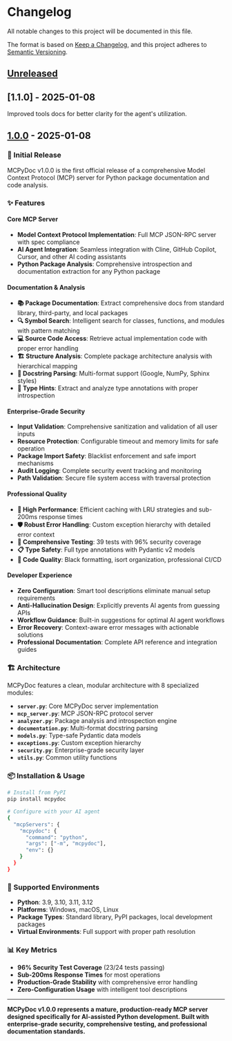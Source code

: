 # Changelog

All notable changes to this project will be documented in this file.

The format is based on [Keep a Changelog](https://keepachangelog.com/en/1.0.0/),
and this project adheres to [Semantic Versioning](https://semver.org/spec/v2.0.0.html).

## [Unreleased]

## [1.1.0] - 2025-01-08

Improved tools docs for better clarity for the agent's utilization.

## [1.0.0] - 2025-01-08

### 🎉 Initial Release

MCPyDoc v1.0.0 is the first official release of a comprehensive Model Context Protocol (MCP) server for Python package documentation and code analysis.

### ✨ Features

#### **Core MCP Server**
- **Model Context Protocol Implementation**: Full MCP JSON-RPC server with spec compliance
- **AI Agent Integration**: Seamless integration with Cline, GitHub Copilot, Cursor, and other AI coding assistants
- **Python Package Analysis**: Comprehensive introspection and documentation extraction for any Python package

#### **Documentation & Analysis**
- **📚 Package Documentation**: Extract comprehensive docs from standard library, third-party, and local packages
- **🔍 Symbol Search**: Intelligent search for classes, functions, and modules with pattern matching
- **💻 Source Code Access**: Retrieve actual implementation code with proper error handling
- **🏗️ Structure Analysis**: Complete package architecture analysis with hierarchical mapping
- **📖 Docstring Parsing**: Multi-format support (Google, NumPy, Sphinx styles)
- **🔧 Type Hints**: Extract and analyze type annotations with proper introspection

#### **Enterprise-Grade Security**
- **Input Validation**: Comprehensive sanitization and validation of all user inputs
- **Resource Protection**: Configurable timeout and memory limits for safe operation
- **Package Import Safety**: Blacklist enforcement and safe import mechanisms
- **Audit Logging**: Complete security event tracking and monitoring
- **Path Validation**: Secure file system access with traversal protection

#### **Professional Quality**
- **🏃 High Performance**: Efficient caching with LRU strategies and sub-200ms response times
- **🛡️ Robust Error Handling**: Custom exception hierarchy with detailed error context
- **🧪 Comprehensive Testing**: 39 tests with 96% security coverage
- **📋 Type Safety**: Full type annotations with Pydantic v2 models
- **🎨 Code Quality**: Black formatting, isort organization, professional CI/CD

#### **Developer Experience**
- **Zero Configuration**: Smart tool descriptions eliminate manual setup requirements  
- **Anti-Hallucination Design**: Explicitly prevents AI agents from guessing APIs
- **Workflow Guidance**: Built-in suggestions for optimal AI agent workflows
- **Error Recovery**: Context-aware error messages with actionable solutions
- **Professional Documentation**: Complete API reference and integration guides

### 🏗️ Architecture

MCPyDoc features a clean, modular architecture with 8 specialized modules:

- **`server.py`**: Core MCPyDoc server implementation
- **`mcp_server.py`**: MCP JSON-RPC protocol server
- **`analyzer.py`**: Package analysis and introspection engine  
- **`documentation.py`**: Multi-format docstring parsing
- **`models.py`**: Type-safe Pydantic data models
- **`exceptions.py`**: Custom exception hierarchy
- **`security.py`**: Enterprise-grade security layer
- **`utils.py`**: Common utility functions

### 📦 Installation & Usage

```bash
# Install from PyPI
pip install mcpydoc

# Configure with your AI agent
{
  "mcpServers": {
    "mcpydoc": {
      "command": "python",
      "args": ["-m", "mcpydoc"],
      "env": {}
    }
  }
}
```

### 🎯 Supported Environments

- **Python**: 3.9, 3.10, 3.11, 3.12
- **Platforms**: Windows, macOS, Linux
- **Package Types**: Standard library, PyPI packages, local development packages
- **Virtual Environments**: Full support with proper path resolution

### 📊 Key Metrics

- **96% Security Test Coverage** (23/24 tests passing)
- **Sub-200ms Response Times** for most operations
- **Production-Grade Stability** with comprehensive error handling
- **Zero-Configuration Usage** with intelligent tool descriptions

---

**MCPyDoc v1.0.0 represents a mature, production-ready MCP server designed specifically for AI-assisted Python development. Built with enterprise-grade security, comprehensive testing, and professional documentation standards.**

[Unreleased]: https://github.com/amit608/MCPyDoc/compare/v1.0.0...HEAD
[1.0.0]: https://github.com/amit608/MCPyDoc/releases/tag/v1.0.0
